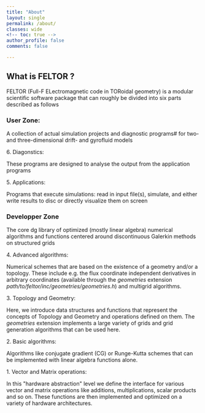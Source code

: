```yaml
---
title: "About"
layout: single
permalink: /about/
classes: wide
<!-- toc: true -->
author_profile: false
comments: false

---
```



## What is FELTOR ?

FELTOR (Full-F ELectromagnetic code in TORoidal geometry) is a modular
scientific software package that can roughly be divided into six parts described as follows

<!-- {% include figure image_path="/_includes/FELTOR_table.jpg" alt="The structure of the FELTOR project" caption="The structure of the FELTOR project" %} -->

### User Zone:
A collection of actual simulation projects and diagnostic
programs# for two- and three-dimensional drift- and gyrofluid models

<span>6.<span> Diagonstics:

These programs are designed to analyse the output from the application programs

<span>5.<span> Applications: 

Programs that execute simulations: read in input file(s), simulate, and either write results to disc or directly visualize them on screen

### Developper Zone
The core dg library of optimized (mostly linear algebra) numerical algorithms 
and functions centered around discontinuous Galerkin methods on structured grids 

<span>4.<span> Advanced algorithms:

Numerical schemes that are based on the existence of a geometry and/or a topology. These include e.g. the flux coordinate independent derivatives in arbitrary coordinates (available through the _geometries_ extension _path/to/feltor/inc/geometries/geometries.h_) and multigrid algorithms.

<span>3.<span> Topology and Geometry:

Here, we introduce data structures and functions that represent the concepts of Topology and Geometry and operations defined on them. The _geometries_ extension implements a large variety of grids and grid generation algorithms that can be used here. 

<span>2.<span> Basic algorithms:

Algorithms like conjugate gradient (CG) or Runge-Kutta schemes that can be implemented with linear algebra functions alone. 

<span>1.<span> Vector and Matrix operations:

In this "hardware abstraction" level we define the interface for various vector and matrix operations like additions, multiplications, scalar products and so on. These functions are then implemented  and optimized on a variety of hardware architectures. 



